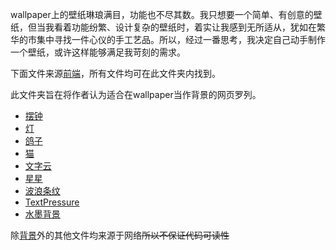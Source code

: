 wallpaper上的壁纸琳琅满目，功能也不尽其数。我只想要一个简单、有创意的壁纸，但当我看着功能纷繁、设计复杂的壁纸时，着实让我感到无所适从，犹如在繁华的市集中寻找一件心仪的手工艺品。所以，经过一番思考，我决定自己动手制作一个壁纸，或许这样能够满足我苛刻的需求。

下面文件来源[前端](../../前端/)，所有文件均可在此文件夹内找到。

此文件夹旨在将作者认为适合在wallpaper当作背景的网页罗列。
- [摆钟](../居然被我看上的小玩意/小组件/摆钟.html)
- [灯](../居然被我看上的小玩意/小组件/灯.html)
- [鸽子](../居然被我看上的小玩意/小组件/鸽子.html)
- [猫](../居然被我看上的小玩意/小组件/猫.html)
- [文字云](../居然被我看上的小玩意/小组件/文字云.html)
- [星星](../居然被我看上的小玩意/小组件/星星.html)
- [波浪条纹](../背景/波浪条纹.html)
- [TextPressure](../背景/TextPressure.html)
- [水墨背景](../背景/水墨背景/针对waller%20paper优化版本/)

除[背景](../背景)外的其他文件均来源于网络~~所以不保证代码可读性~~
